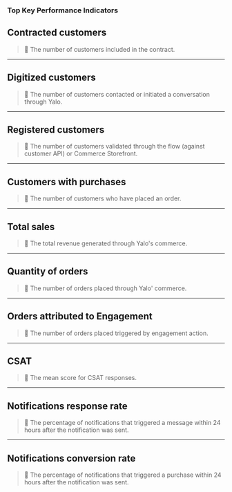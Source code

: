 ### **Top Key Performance Indicators**

## **Contracted customers**

> 📘 The number of customers included in the contract.

***

## **Digitized customers**

> 📘 The number of customers contacted or initiated a conversation through Yalo.

***

## **Registered customers**

> 📘 The number of customers validated through the flow (against customer API) or Commerce Storefront.

***

## **Customers with purchases**

> 📘 The number of customers who have placed an order.

***

## **Total sales**

> 📘 The total revenue generated through Yalo's commerce.

***

## **Quantity of orders**

> 📘 The number of orders placed through Yalo' commerce.

***

## **Orders attributed to Engagement**

> 📘 The number of orders placed triggered by engagement action.

***

## **CSAT**

> 📘 The mean score for CSAT responses.

***

## **Notifications response rate**

> 📘 The percentage of notifications that triggered a message within 24 hours after the notification was sent.

***

## **Notifications conversion rate**

> 📘 The percentage of notifications that triggered a purchase within 24 hours after the notification was sent.
